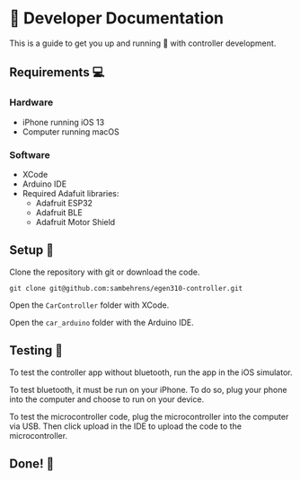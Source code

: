 # :busts_in_silhouette: Developer Documentation

This is a guide to get you up and running :running: with controller development.

## Requirements :computer:

### Hardware

- iPhone running iOS 13
- Computer running macOS

### Software

- XCode
- Arduino IDE
- Required Adafuit libraries:
  - Adafruit ESP32
  - Adafruit BLE
  - Adafruit Motor Shield

## Setup :hammer:

Clone the repository with git or download the code.

```
git clone git@github.com:sambehrens/egen310-controller.git
```

Open the `CarController` folder with XCode.

Open the `car_arduino` folder with the Arduino IDE.

## Testing :triangular_ruler:

To test the controller app without bluetooth, run the app in the iOS simulator.

To test bluetooth, it must be run on your iPhone. To do so, plug your phone into the computer and choose to run on your device.

To test the microcontroller code, plug the microcontroller into the computer via USB. Then click upload in the IDE to upload the code to the microcontroller.

## Done! :tada:
